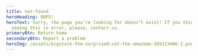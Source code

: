 ```yaml
---
title: not-found
heroHeading: OOPS!
heroText: Sorry, the page you’re looking for doesn’t exist! If you think you’re
  seeing this in error, please, contact us.
primaryBtn: Return home
secondaryBtn: Report a problem
heroImg: /assets/bigstock-the-surprised-cat-the-amazeme-369213406-1.png
---
```

